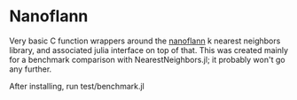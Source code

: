 # Nanoflann

Very basic C function wrappers around the
[nanoflann](https://github.com/jlblancoc/nanoflann) k nearest neighbors library,
and associated julia interface on top of that.  This was created mainly for a
benchmark comparison with NearestNeighbors.jl; it probably won't go any further.

After installing, run test/benchmark.jl


